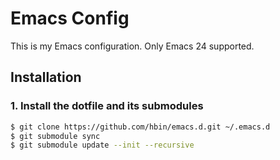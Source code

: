 # Emacs Config

This is my Emacs configuration. Only Emacs 24 supported.

## Installation

### 1. Install the dotfile and its submodules

```bash
$ git clone https://github.com/hbin/emacs.d.git ~/.emacs.d
$ git submodule sync
$ git submodule update --init --recursive
```
